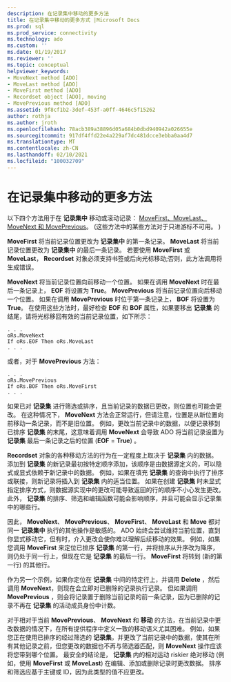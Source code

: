```yaml
---
description: 在记录集中移动的更多方法
title: 在记录集中移动的更多方式 |Microsoft Docs
ms.prod: sql
ms.prod_service: connectivity
ms.technology: ado
ms.custom: ''
ms.date: 01/19/2017
ms.reviewer: ''
ms.topic: conceptual
helpviewer_keywords:
- MoveNext method [ADO]
- MoveLast method [ADO]
- MoveFirst method [ADO]
- Recordset object [ADO], moving
- MovePrevious method [ADO]
ms.assetid: 9f8cf1b2-3def-453f-a0ff-4646c5f15262
author: rothja
ms.author: jroth
ms.openlocfilehash: 78acb389a38896d05a684b0dbd940942a026655e
ms.sourcegitcommit: 917df4ffd22e4a229af7dc481dcce3ebba0aa4d7
ms.translationtype: MT
ms.contentlocale: zh-CN
ms.lasthandoff: 02/10/2021
ms.locfileid: "100032709"
---
```

# <a name="more-ways-to-move-in-a-recordset"></a>在记录集中移动的更多方法
以下四个方法用于在 **记录集中** 移动或滚动记录： [MoveFirst、MoveLast、MoveNext 和 MovePrevious](../../reference/ado-api/movefirst-movelast-movenext-and-moveprevious-methods-ado.md)。  (这些方法中的某些方法对于只进游标不可用。 )   
  
 **MoveFirst** 将当前记录位置更改为 **记录集中** 的第一条记录。 **MoveLast** 将当前记录位置更改为 **记录集中** 的最后一条记录。 若要使用 **MoveFirst** 或 **MoveLast**， **Recordset** 对象必须支持书签或后向光标移动;否则，此方法调用将生成错误。  
  
 **MoveNext** 将当前记录位置向前移动一个位置。 如果在调用 **MoveNext** 时在最后一条记录上， **EOF** 将设置为 **True**。 **MovePrevious** 将当前记录位置向后移动一个位置。 如果在调用 **MovePrevious** 时位于第一条记录上， **BOF** 将设置为 **True**。 在使用这些方法时，最好检查 **EOF** 和 **BOF** 属性，如果要移出 **记录集** 的结尾，请将光标移回有效的当前记录位置，如下所示：  
  
```  
. . .  
oRs.MoveNext  
If oRs.EOF Then oRs.MoveLast  
. . .   
```  
  
 或者，对于 **MovePrevious** 方法：  
  
```  
. . .   
oRs.MovePrevious  
If oRs.BOF Then oRs.MoveFirst  
. . .  
```  
  
 如果已对 **记录集** 进行筛选或排序，且当前记录的数据已更改，则位置也可能会更改。 在这种情况下， **MoveNext** 方法会正常运行，但请注意，位置是从新位置向前移动一条记录，而不是旧位置。 例如，更改当前记录中的数据，以便记录移到已排序 **记录集** 的末尾，这意味着调用 **MoveNext** 会导致 ADO 将当前记录设置为 **记录集** 最后一条记录之后的位置 (**EOF**  =  **True**) 。  
  
 **Recordset** 对象的各种移动方法的行为在一定程度上取决于 **记录集** 内的数据。 添加到 **记录集** 的新记录最初按特定顺序添加，该顺序是由数据源定义的，可以隐式或显式依赖于新记录中的数据。 例如，如果在填充 **记录集** 的查询中执行了排序或联接，则新记录将插入到 **记录集** 内的适当位置。 如果在创建 **记录集** 时未显式指定排序方式，则数据源实现中的更改可能导致返回的行的顺序不小心发生更改。 此外， **记录集** 的排序、筛选和编辑函数可能会影响顺序，并且可能会显示记录集中的哪些行。  
  
 因此， **MoveNext**、 **MovePrevious**、 **MoveFirst**、 **MoveLast** 和 **Move** 都对同一 **记录集中** 执行的其他操作是敏感的。 ADO 始终会尝试维持当前位置，直到你显式移动它，但有时，介入更改会使你难以理解后续移动的效果。 例如，如果您调用 **MoveFirst** 来定位已排序 **记录集** 的第一行，并将排序从升序改为降序，则仍处于同一行上，但现在它是 **记录集** 的最后一行。 **MoveFirst** 将转到 (新的第一行) 的其他行。  
  
 作为另一个示例，如果你定位在 **记录集** 中间的特定行上，并调用 **Delete** ，然后调用 **MoveNext**，则现在会立即对已删除的记录执行记录。 但如果调用 **MovePrevious** ，则会将记录置于删除当前记录的前一条记录，因为已删除的记录不再在 **记录集** 的活动成员身份中计数。  
  
 对于相对于当前 **MovePrevious**、 **MoveNext** 和 **移动** 的方法，在当前记录中更改数据的情况下，在所有提供程序中定义一致的移动语义尤其困难。 例如，如果您正在使用已排序的经过筛选的 **记录集**，并更改了当前记录中的数据，使其在所有其他记录之前，但您更改的数据也不再与筛选器匹配，则 **MoveNext** 操作应该将您带到哪个位置。 最安全的结论是， **记录集** 内的相对运动 riskier 绝对移动 (例如，使用 **MoveFirst** 或 **MoveLast**) 在编辑、添加或删除记录时更改数据。 排序和筛选应基于主键或 ID，因为此类型的值不应更改。
